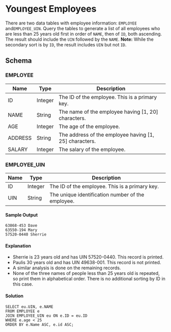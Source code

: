 # Youngest Employees
There are two data tables with employee information: `EMPLOYEE` and`EMPLOYEE_UIN`.
Query the tables to generate a list of all employees who are less than 25 years old first in order of `NAME`, then of `ID`, 
both ascending. The result should include the `UIN` followed by the `NAME`.
**Note:** While the secondary sort is by `ID`, the result includes `UIN` but not `ID`.

## Schema
### EMPLOYEE

| Name    | Type    | Description                                            |
|---------|---------|--------------------------------------------------------|
| ID      | Integer | The ID of the employee. This is a primary key.         |
| NAME    | String  | The name of the employee having [1, 20] characters.    |
| AGE     | Integer | The age of the employee.                               |
| ADDRESS | String  | The address of the employee having [1, 25] characters. |
| SALARY  | Integer | The salary of the employee.                            |

### EMPLOYEE_UIN
| Name     | Type    | Description                                            |
|----------|---------|--------------------------------------------------------|
| ID       | Integer | The ID of the employee. This is a primary key.         |
| UIN      | String  | The unique identification number of the employee.      | 

#### Sample Output
```
63868-453 Dave
63550-194 Mary
57520-0440 Sherrie
```
#### Explanation
- Sherrie is 23 years old and has UIN 57520-0440. This record is printed.
- Paulis 30 years old and has UIN 49638-001. This record is not printed.
- A similar analysis is done on the remaining records.
- None of the three names of people less than 25 years old is repeated, so print them in alphabetical order. 
There is no additional sorting by ID in this case.
#### Solution
```mysql
SELECT eu.UIN, e.NAME 
FROM EMPLOYEE e
JOIN EMPLOYEE_UIN eu ON e.ID = eu.ID
WHERE e.age < 25 
ORDER BY e.Name ASC, e.id ASC;
```

